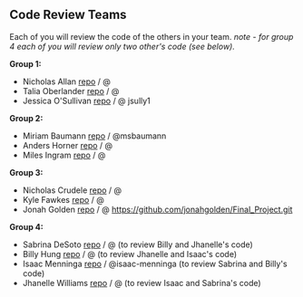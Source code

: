 ## Code Review Teams

Each of you will review the code of the others in your team.
*note - for group 4 each of you will review only two other's code (see below).* 

**Group 1:**
* Nicholas Allan [repo](https://github.com/nallanrugby/Final_Project_Weather_Nicholas_Allan.git) / @
* Talia Oberlander [repo]() / @
* Jessica O'Sullivan [repo](https://github.com/jsully1/Final-Project) / @ jsully1

**Group 2:**
* Miriam Baumann [repo](https://github.com/msbaumann/Final_Project_on_Marketing.git) / @msbaumann
* Anders Horner [repo]() / @
* Miles Ingram [repo]() / @

**Group 3:**
* Nicholas Crudele [repo]() / @
* Kyle Fawkes [repo]() / @
* Jonah Golden [repo]() / @ https://github.com/jonahgolden/Final_Project.git

**Group 4:**
* Sabrina DeSoto [repo]() / @ (to review Billy and Jhanelle's code) 
* Billy Hung [repo]() / @ (to review Jhanelle and Isaac's code)
* Isaac Menninga [repo](https://github.com/isaac-menninga/final_project) / @isaac-menninga (to review Sabrina and Billy's code)
* Jhanelle Williams [repo]() / @ (to review Isaac and Sabrina's code)
